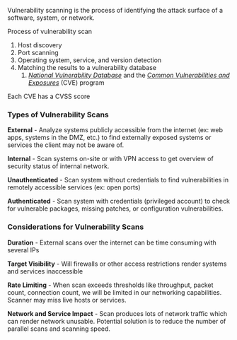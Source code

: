 Vulnerability scanning is the process of identifying the attack surface of a software, system, or network.

Process of vulnerability scan
1. Host discovery
2. Port scanning
3. Operating system, service, and version detection
4. Matching the results to a vulnerability database
	1. [_National Vulnerability Database_](https://nvd.nist.gov/) and the [_Common Vulnerabilities and Exposures_](https://cve.mitre.org/cve/search_cve_list.html) (CVE) program

Each CVE has a CVSS score

### Types of Vulnerability Scans 

**External** - Analyze systems publicly accessible from the internet (ex: web apps, systems in the DMZ, etc.) to find externally exposed systems or services the client may not be aware of. 

**Internal** - Scan systems on-site or with VPN access to get overview of security status of internal network. 

**Unauthenticated** - Scan system without credentials to find vulnerabilities in remotely accessible services (ex: open ports)

**Authenticated** - Scan system with credentials (privileged account) to check for vulnerable packages, missing patches, or configuration vulnerabilities. 

### Considerations for Vulnerability Scans 

**Duration** - External scans over the internet can be time consuming with several IPs

**Target Visibility** - Will firewalls or other access restrictions render systems and services inaccessible

**Rate Limiting** - When scan exceeds thresholds like throughput, packet count, connection count, we will be limited in our networking capabilities. Scanner may miss live hosts or services. 

**Network and Service Impact** - Scan produces lots of network traffic which can render network unusable. Potential solution is to reduce the number of parallel scans and scanning speed. 